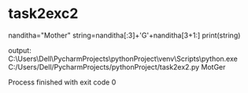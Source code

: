 # task2exc2
nanditha="Mother"
string=nanditha[:3]+'G'+nanditha[3+1:]
print(string)

output:
C:\Users\Dell\PycharmProjects\pythonProject\venv\Scripts\python.exe C:/Users/Dell/PycharmProjects/pythonProject/task2ex2.py
MotGer

Process finished with exit code 0
